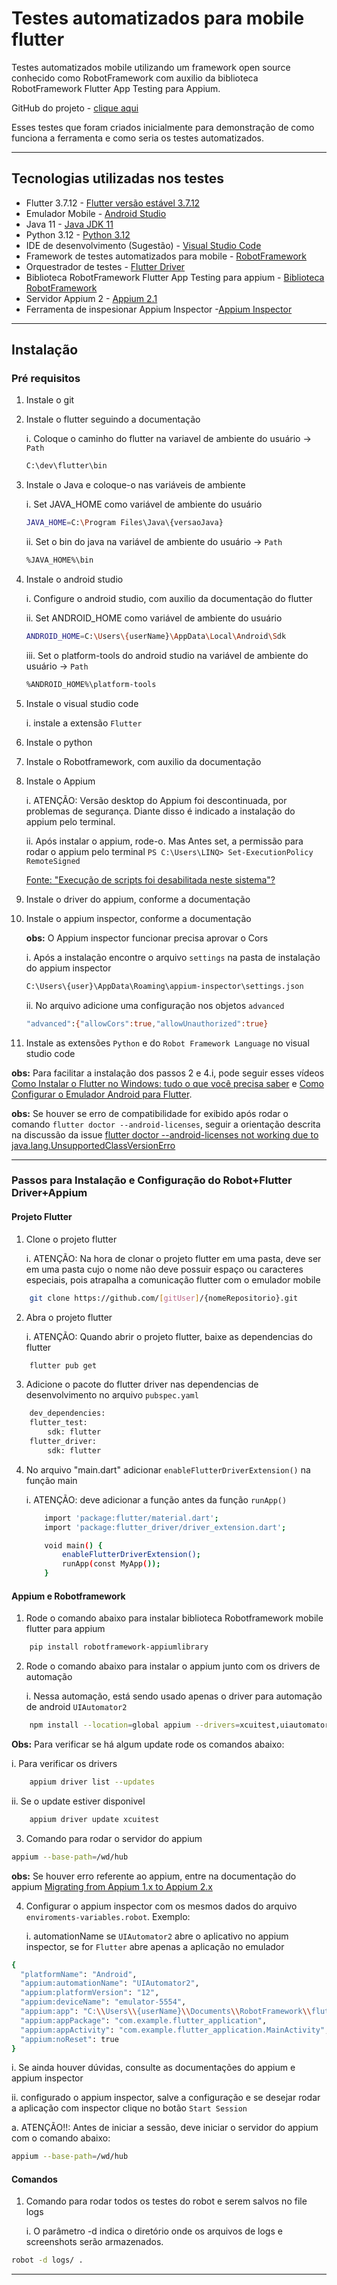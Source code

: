 # Testes automatizados para mobile flutter

Testes automatizados mobile utilizando um framework open source conhecido como RobotFramework com auxilio da biblioteca RobotFramework Flutter App Testing para Appium.

GitHub do projeto - [clique aqui](https://github.com/fercassia/RobotFrameworkTemplateAppFlutter)

Esses testes que foram criados inicialmente para demonstração de como funciona a ferramenta e como seria os testes automatizados.
____________________________________________
## Tecnologias utilizadas nos testes

- Flutter 3.7.12 - [Flutter versão estável 3.7.12](https://docs.flutter.dev/release/archive)
- Emulador Mobile - [Android Studio](https://acesse.dev/UokJ3)
- Java 11 -  [Java JDK 11](https://www.oracle.com/br/java/technologies/javase/jdk11-archive-downloads.html)
- Python 3.12 - [Python 3.12](https://www.python.org/downloads/)
- IDE de desenvolvimento (Sugestão) - [Visual Studio Code](httpscode.visualstudio.com)
- Framework de testes automatizados para mobile - [RobotFramework](https://robotframework.org/)
- Orquestrador de testes - [Flutter Driver](https://api.flutter.dev/flutter/flutter_driver/flutter_driver-library.html)
- Biblioteca RobotFramework Flutter App Testing para appium - [Biblioteca RobotFramework](https://pypi.org/project/robotframework-appiumflutterlibrary/)
- Servidor Appium 2 - [Appium 2.1](https://appium.io/docs/en/2.1/)
- Ferramenta de inspesionar Appium Inspector -[Appium Inspector](https://github.com/appium/appium-inspector)
____________________________________________
## Instalação

### Pré requisitos

1. Instale o git

2. Instale o flutter seguindo a documentação
   
   i. Coloque o caminho do flutter na variavel de ambiente do usuário -> ```Path```
   ```bash
   C:\dev\flutter\bin
   ```

3. Instale o Java e coloque-o nas variáveis de ambiente
   
   i. Set JAVA_HOME como variável de ambiente do usuário
   ```bash
   JAVA_HOME=C:\Program Files\Java\{versaoJava}
   ```
   ii. Set o bin do java na variável de ambiente do usuário -> ```Path```
   ```bash
   %JAVA_HOME%\bin
   ```
   
4. Instale o android studio

    i. Configure o android studio, com auxilio da documentação do flutter
   
    ii. Set ANDROID_HOME como variável de ambiente do usuário
    ```bash
    ANDROID_HOME=C:\Users\{userName}\AppData\Local\Android\Sdk
    ```
    iii. Set o platform-tools do android studio na variável de ambiente do usuário -> ```Path```
    ```bash
    %ANDROID_HOME%\platform-tools
    ```

5. Instale o visual studio code

    i. instale a extensão ```Flutter```

6. Instale o python

7. Instale o Robotframework, com auxilio da documentação

8. Instale o Appium

    i. ATENÇÃO: Versão desktop do Appium foi descontinuada, por problemas de segurança. Diante disso é indicado a instalação do appium pelo terminal.
   
    ii. Após instalar o appium, rode-o. Mas Antes set, a permissão para rodar o appium pelo terminal
        ```PS C:\Users\LINQ> Set-ExecutionPolicy RemoteSigned ```

   [Fonte: "Execução de scripts foi desabilitada neste sistema"?](https://pt.stackoverflow.com/questions/220078/o-que-significa-o-erro-execu%C3%A7%C3%A3o-de-scripts-foi-desabilitada-neste-sistema)

10. Instale o driver do appium, conforme a documentação

11. Instale o appium inspector, conforme a documentação

    __obs:__ O Appium inspector funcionar precisa aprovar o Cors

    i. Após a instalação encontre o arquivo ```settings``` na pasta de instalação do appium inspector 
    ```bash
    C:\Users\{user}\AppData\Roaming\appium-inspector\settings.json
    ```
    ii. No arquivo adicione uma configuração nos objetos ```advanced```
    ```bash
    "advanced":{"allowCors":true,"allowUnauthorized":true}
    ```

11. Instale as extensões ```Python``` e do ```Robot Framework Language``` no visual studio code

__obs:__ Para facilitar a instalação dos passos 2 e 4.i, pode seguir esses vídeos [Como Instalar o Flutter no Windows: tudo o que você precisa saber](https://www.youtube.com/watch?v=dpppZ9ySJSY) e [Como Configurar o Emulador Android para Flutter](https://www.youtube.com/watch?v=gNYNvHUSW1s).

__obs:__ Se houver se erro de compatibilidade for exibido após rodar o comando ```flutter doctor --android-licenses```, seguir a orientação descrita na discussão da issue [flutter doctor --android-licenses not working due to java.lang.UnsupportedClassVersionErro](https://github.com/flutter/flutter/issues/120388)
____________________________________________

### Passos para Instalação e Configuração do Robot+Flutter Driver+Appium

#### Projeto Flutter

1. Clone o projeto flutter

    i. ATENÇÃO: Na hora de clonar o projeto flutter em uma pasta, deve ser em uma pasta cujo o nome não deve possuir espaço ou caracteres especiais, pois atrapalha a comunicação flutter com o emulador mobile
```bash
    git clone https://github.com/[gitUser]/{nomeRepositorio}.git
```
2. Abra o projeto flutter

    i. ATENÇÃO: Quando abrir o projeto flutter, baixe as dependencias do flutter
```bash
    flutter pub get
```
3. Adicione o pacote do flutter driver nas dependencias de desenvolvimento no arquivo ```pubspec.yaml```
```bash
    dev_dependencies:
    flutter_test:
        sdk: flutter
    flutter_driver:
        sdk: flutter
```
4. No arquivo "main.dart" adicionar ```enableFlutterDriverExtension()``` na função main

    i. ATENÇÃO: deve adicionar a função antes da função ```runApp()```

    ```bash
        import 'package:flutter/material.dart';
        import 'package:flutter_driver/driver_extension.dart';

        void main() {
            enableFlutterDriverExtension();
            runApp(const MyApp());
        }
    ```
#### Appium e Robotframework

1. Rode o comando abaixo para instalar biblioteca Robotframework mobile flutter para appium
```bash
    pip install robotframework-appiumlibrary
```
2. Rode o comando abaixo para instalar o appium junto com os drivers de automação

    i. Nessa automação, está sendo usado apenas o driver para automação de android ```UIAutomator2```
```bash
    npm install --location=global appium --drivers=xcuitest,uiautomator2
```

__Obs:__ Para verificar se há algum update rode os comandos abaixo:

   i. Para verificar os drivers
```bash
    appium driver list --updates
```
   ii. Se o update estiver disponivel
```bash
    appium driver update xcuitest
```

3. Comando para rodar o servidor do appium
```bash
appium --base-path=/wd/hub
```
__obs:__ Se houver erro referente ao appium, entre na documentação do appium [Migrating from Appium 1.x to Appium 2.x](https://appium.io/docs/en/2.0/guides/migrating-1-to-2/#image-analysis-features-moved-to-plugin)

4. Configurar o appium inspector com os mesmos dados do arquivo ```enviroments-variables.robot```. Exemplo:

    i. automationName se ```UIAutomator2``` abre o aplicativo no appium inspector, se for ```Flutter``` abre apenas a aplicação no emulador

```bash
{
  "platformName": "Android",
  "appium:automationName": "UIAutomator2",
  "appium:platformVersion": "12",
  "appium:deviceName": "emulator-5554",
  "appium:app": "C:\\Users\\{userName}\\Documents\\RobotFramework\\flutter_application\\build\\app\\outputs\\apk\\debug\\app-debug.apk",
  "appium:appPackage": "com.example.flutter_application",
  "appium:appActivity": "com.example.flutter_application.MainActivity",
  "appium:noReset": true
}
```

   i. Se ainda houver dúvidas, consulte as documentações do appium e appium inspector

   ii. configurado o appium inspector, salve a configuração e se desejar rodar a aplicação com inspector clique no botão ```Start Session```
    
   a. ATENÇÃO!!: Antes de iniciar a sessão, deve iniciar o servidor do appium com o comando abaixo:
   
```bash
appium --base-path=/wd/hub
```

#### Comandos

1. Comando para rodar todos os testes do robot e serem salvos no file logs

    i. O parâmetro -d indica o diretório onde os arquivos de logs e screenshots serão armazenados.
```bash
robot -d logs/ .
```
____________________________________________
